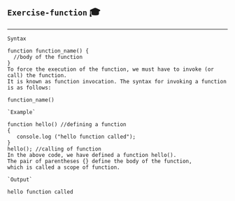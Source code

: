 ## `Exercise-function` 🎓
---
`Syntax`

    function function_name() {  
      //body of the function  
    }   
    To force the execution of the function, we must have to invoke (or call) the function. 
    It is known as function invocation. The syntax for invoking a function is as follows:

    function_name()
    
    `Example`
    
    function hello() //defining a function  
    {  
       console.log ("hello function called");  
    }  
    hello(); //calling of function  
    In the above code, we have defined a function hello(). 
    The pair of parentheses {} define the body of the function, 
    which is called a scope of function.

    `Output`

    hello function called

